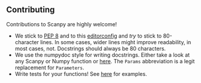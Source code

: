 ## Contributing

Contributions to Scanpy are highly welcome!

* We stick to [PEP 8](https://www.python.org/dev/peps/pep-0008) and to this [editorconfig](https://github.com/theislab/scanpy/blob/master/.editorconfig) and *try* to stick to 80-character lines. In some cases, wider lines might improve readability, in most cases, not. Docstrings should always be 80 characters.
* We use the numpydoc style for writing docstrings. Either take a look at any Scanpy or Numpy function or [here](http://sphinxcontrib-napoleon.readthedocs.io/en/latest/example_numpy.html). The `Params` abbreviation is a legit replacement for `Parameters`.
* Write tests for your functions! See [here](https://github.com/theislab/scanpy/tree/master/scanpy/tests) for examples.